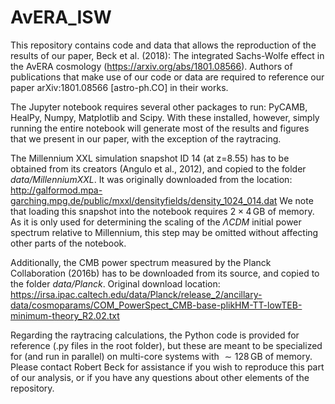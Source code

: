 # AvERA_ISW

This repository contains code and data that allows the reproduction of the results of our paper, Beck et al. (2018): The integrated Sachs-Wolfe effect in the AvERA cosmology (https://arxiv.org/abs/1801.08566).
Authors of publications that make use of our code or data are required to reference our paper arXiv:1801.08566 [astro-ph.CO] in their works.

The Jupyter notebook requires several other packages to run: PyCAMB, HealPy, Numpy, Matplotlib and Scipy. With these installed, however, simply running the entire notebook will generate most of the results and figures that we present in our paper, with the exception of the raytracing.

The Millennium XXL simulation snapshot ID 14 (at z=8.55) has to be obtained from its creators (Angulo et al., 2012), and copied to the folder *data/MillenniumXXL*. It was originally downloaded from the location:
http://galformod.mpa-garching.mpg.de/public/mxxl/densityfields/density_1024_014.dat
We note that loading this snapshot into the notebook requires $2 \times 4 \, \mathrm{GB}$ of memory. As it is only used for determining the scaling of the $\Lambda CDM$ initial power spectrum relative to Millennium, this step may be omitted without affecting other parts of the notebook.

Additionally, the CMB power spectrum measured by the Planck Collaboration (2016b) has to be downloaded from its source, and copied to the folder *data/Planck*. Original download location: https://irsa.ipac.caltech.edu/data/Planck/release_2/ancillary-data/cosmoparams/COM_PowerSpect_CMB-base-plikHM-TT-lowTEB-minimum-theory_R2.02.txt

Regarding the raytracing calculations, the Python code is provided for reference (.py files in the root folder), but these are meant to be specialized for (and run in parallel) on multi-core systems with $\sim 128 \, \mathrm{GB}$ of memory. Please contact Robert Beck for assistance if you wish to reproduce this part of our analysis, or if you have any questions about other elements of the repository.
